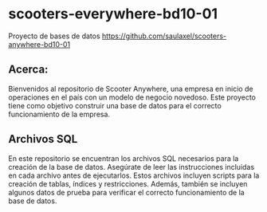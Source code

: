 # scooters-everywhere-bd10-01
Proyecto de bases de datos
https://github.com/saulaxel/scooters-anywhere-bd10-01
## Acerca:
Bienvenidos al repositorio de Scooter Anywhere, una empresa en inicio de operaciones en el país con un modelo de negocio novedoso. Este proyecto tiene como objetivo construir una base de datos para el correcto funcionamiento de la empresa.
## Archivos SQL
En este repositorio se encuentran los archivos SQL necesarios para la creación de la base de datos. Asegúrate de leer las instrucciones incluidas en cada archivo antes de ejecutarlos. Estos archivos incluyen scripts para la creación de tablas, índices y restricciones. Además, también se incluyen algunos datos de prueba para verificar el correcto funcionamiento de la base de datos.
